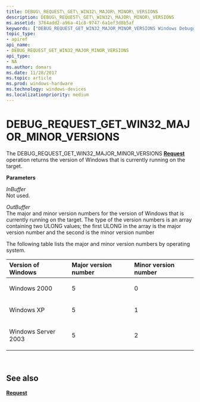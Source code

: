```yaml
---
title: DEBUG\_REQUEST\_GET\_WIN32\_MAJOR\_MINOR\_VERSIONS
description: DEBUG\_REQUEST\_GET\_WIN32\_MAJOR\_MINOR\_VERSIONS
ms.assetid: 3764add2-a96a-41c8-9747-6a1ef3d8b5af
keywords: ["DEBUG_REQUEST_GET_WIN32_MAJOR_MINOR_VERSIONS Windows Debugging"]
topic_type:
- apiref
api_name:
- DEBUG_REQUEST_GET_WIN32_MAJOR_MINOR_VERSIONS
api_type:
- NA
ms.author: domars
ms.date: 11/28/2017
ms.topic: article
ms.prod: windows-hardware
ms.technology: windows-devices
ms.localizationpriority: medium
---
```


# DEBUG\_REQUEST\_GET\_WIN32\_MAJOR\_MINOR\_VERSIONS


The DEBUG\_REQUEST\_GET\_WIN32\_MAJOR\_MINOR\_VERSIONS [**Request**](request.md) operation returns the version of Windows that is currently running on the target.

**Parameters**

<span id="InBuffer"></span><span id="inbuffer"></span><span id="INBUFFER"></span>*InBuffer*  
Not used.

<span id="OutBuffer"></span><span id="outbuffer"></span><span id="OUTBUFFER"></span>*OutBuffer*  
The major and minor version numbers for the version of Windows that is currently running on the target. The type of the version numbers is an array containing two ULONG values; the first ULONG in the array is the major version number and the second is the minor version number

The following table lists the major and minor version numbers by operating system.

<table>
<colgroup>
<col width="33%" />
<col width="33%" />
<col width="33%" />
</colgroup>
<thead>
<tr class="header">
<th align="left">Version of Windows</th>
<th align="left">Major version number</th>
<th align="left">Minor version number</th>
</tr>
</thead>
<tbody>
<tr class="odd">
<td align="left"><p>Windows 2000</p></td>
<td align="left"><p>5</p></td>
<td align="left"><p>0</p></td>
</tr>
<tr class="even">
<td align="left"><p>Windows XP</p></td>
<td align="left"><p>5</p></td>
<td align="left"><p>1</p></td>
</tr>
<tr class="odd">
<td align="left"><p>Windows Server 2003</p></td>
<td align="left"><p>5</p></td>
<td align="left"><p>2</p></td>
</tr>
</tbody>
</table>

 

## <span id="see_also"></span>See also


[**Request**](request.md)

 

 






